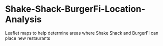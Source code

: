 # Shake-Shack-BurgerFi-Location-Analysis
Leaflet maps to help determine areas where Shake Shack and BurgerFi can  place new restaurants
